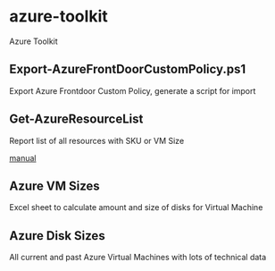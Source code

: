 # azure-toolkit
Azure Toolkit

## Export-AzureFrontDoorCustomPolicy.ps1 ##
Export Azure Frontdoor Custom Policy, generate a script for import

## Get-AzureResourceList ##
Report list of all resources with SKU or VM Size

[manual](https://github.com/ChrisPolewiak/azure-toolkit/blob/master/Get-AzureResources/README.md#get-azureresourcelist)

## Azure VM Sizes ##
Excel sheet to calculate amount and size of disks for Virtual Machine

## Azure Disk Sizes ##
All current and past Azure Virtual Machines with lots of technical data
